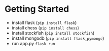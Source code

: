 # Getting Started

- install flask (`pip install flask`)
- install chess (`pip install chess`)
- install stockfish (`pip install stockfish`)
- install mongodb (`pip install flask_pymongo`)
- run app.py `flask run`